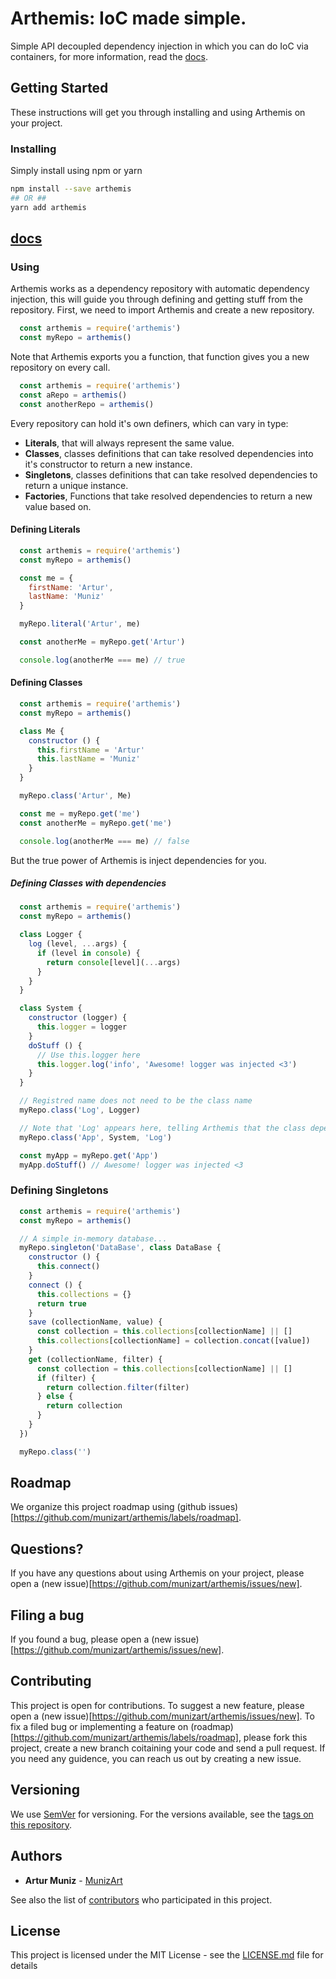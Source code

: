 # Arthemis: IoC made simple.
Simple API decoupled dependency injection in which you can do IoC via containers, for more information, read the [docs](https://www.muniz.art.br/arthemis).

## Getting Started
These instructions will get you through installing and using Arthemis on your project.

### Installing
Simply install using npm or yarn
```sh
npm install --save arthemis
## OR ##
yarn add arthemis
```

## [docs](https://github.com/munizart/arthemis/tree/master/docs)

### Using
Arthemis works as a dependency repository with automatic dependency injection, this will guide you through defining and getting stuff from the repository.
First, we need to import Arthemis and create a new repository.

```javascript
  const arthemis = require('arthemis')
  const myRepo = arthemis()
```

Note that Arthemis exports you a function, that function gives you a new repository on every call.

```javascript
  const arthemis = require('arthemis')
  const aRepo = arthemis()
  const anotherRepo = arthemis()
```

Every repository can hold it's own definers, which can vary in type:
- **Literals**, that will always represent the same value.
- **Classes**, classes definitions that can take resolved dependencies into it's constructor to return a new instance.
- **Singletons**, classes definitions that can take resolved dependencies to return a unique instance.
- **Factories**, Functions that take resolved dependencies to return a new value based on.

#### Defining Literals

```javascript
  const arthemis = require('arthemis')
  const myRepo = arthemis()

  const me = {
    firstName: 'Artur',
    lastName: 'Muniz'
  }

  myRepo.literal('Artur', me)

  const anotherMe = myRepo.get('Artur')

  console.log(anotherMe === me) // true
```

#### Defining Classes
```javascript
  const arthemis = require('arthemis')
  const myRepo = arthemis()

  class Me {
    constructor () {
      this.firstName = 'Artur'
      this.lastName = 'Muniz'
    }
  }

  myRepo.class('Artur', Me)

  const me = myRepo.get('me')
  const anotherMe = myRepo.get('me')

  console.log(anotherMe === me) // false
```
But the true power of Arthemis is inject dependencies for you.
##### Defining Classes with dependencies
```javascript
  const arthemis = require('arthemis')
  const myRepo = arthemis()

  class Logger {
    log (level, ...args) {
      if (level in console) {
        return console[level](...args)
      }
    }
  }

  class System {
    constructor (logger) {
      this.logger = logger
    }
    doStuff () {
      // Use this.logger here
      this.logger.log('info', 'Awesome! logger was injected <3')
    }
  }

  // Registred name does not need to be the class name
  myRepo.class('Log', Logger)

  // Note that 'Log' appears here, telling Arthemis that the class depends on some 'Log'
  myRepo.class('App', System, 'Log')

  const myApp = myRepo.get('App')
  myApp.doStuff() // Awesome! logger was injected <3
```
### Defining Singletons
```javascript
  const arthemis = require('arthemis')
  const myRepo = arthemis()

  // A simple in-memory database...
  myRepo.singleton('DataBase', class DataBase {
    constructor () {
      this.connect()
    }
    connect () {
      this.collections = {}
      return true
    }
    save (collectionName, value) {
      const collection = this.collections[collectionName] || []
      this.collections[collectionName] = collection.concat([value])
    }
    get (collectionName, filter) {
      const collection = this.collections[collectionName] || []
      if (filter) {
        return collection.filter(filter)
      } else {
        return collection
      }
    }
  })

  myRepo.class('')
```

## Roadmap

We organize this project roadmap using (github issues)[https://github.com/munizart/arthemis/labels/roadmap].

## Questions?
If you have any questions about using Arthemis on your project, please open a (new issue)[https://github.com/munizart/arthemis/issues/new].

## Filing a bug

If you found a bug, please open a (new issue)[https://github.com/munizart/arthemis/issues/new].

## Contributing

This project is open for contributions.
To suggest a new feature, please open a (new issue)[https://github.com/munizart/arthemis/issues/new].
To fix a filed bug or implementing a feature on (roadmap)[https://github.com/munizart/arthemis/labels/roadmap], please fork this project, create a new branch coitaining your code and send a pull request. If you need any guidence, you can reach us out by creating a new issue.

## Versioning

We use [SemVer](http://semver.org/) for versioning. For the versions available, see the [tags on this repository](https://github.com/your/project/tags).

## Authors

* **Artur Muniz** - [MunizArt](https://github.com/Munizart)

See also the list of [contributors](https://github.com/munizart/arthemis/contributors) who participated in this project.

## License

This project is licensed under the MIT License - see the [LICENSE.md](LICENSE.md) file for details
